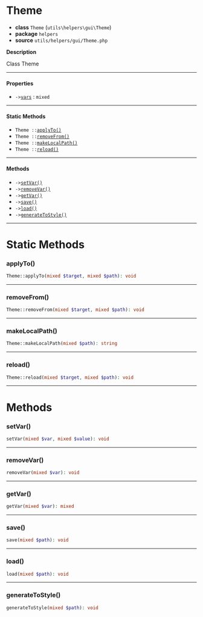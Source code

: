 # Theme

- **class** `Theme` (`utils\helpers\gui\Theme`)
- **package** `helpers`
- **source** `utils/helpers/gui/Theme.php`

**Description**

Class Theme

---

#### Properties

- `->`[`vars`](#prop-vars) : `mixed`

---

#### Static Methods

- `Theme ::`[`applyTo()`](#method-applyto)
- `Theme ::`[`removeFrom()`](#method-removefrom)
- `Theme ::`[`makeLocalPath()`](#method-makelocalpath)
- `Theme ::`[`reload()`](#method-reload)

---

#### Methods

- `->`[`setVar()`](#method-setvar)
- `->`[`removeVar()`](#method-removevar)
- `->`[`getVar()`](#method-getvar)
- `->`[`save()`](#method-save)
- `->`[`load()`](#method-load)
- `->`[`generateToStyle()`](#method-generatetostyle)

---
# Static Methods

<a name="method-applyto"></a>

### applyTo()
```php
Theme::applyTo(mixed $target, mixed $path): void
```

---

<a name="method-removefrom"></a>

### removeFrom()
```php
Theme::removeFrom(mixed $target, mixed $path): void
```

---

<a name="method-makelocalpath"></a>

### makeLocalPath()
```php
Theme::makeLocalPath(mixed $path): string
```

---

<a name="method-reload"></a>

### reload()
```php
Theme::reload(mixed $target, mixed $path): void
```

---
# Methods

<a name="method-setvar"></a>

### setVar()
```php
setVar(mixed $var, mixed $value): void
```

---

<a name="method-removevar"></a>

### removeVar()
```php
removeVar(mixed $var): void
```

---

<a name="method-getvar"></a>

### getVar()
```php
getVar(mixed $var): mixed
```

---

<a name="method-save"></a>

### save()
```php
save(mixed $path): void
```

---

<a name="method-load"></a>

### load()
```php
load(mixed $path): void
```

---

<a name="method-generatetostyle"></a>

### generateToStyle()
```php
generateToStyle(mixed $path): void
```